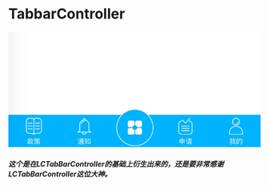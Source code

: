 # TabbarController
![image](https://github.com/foolish1016/TabbarController/blob/master/BA51E8E0-E639-431E-A458-6F708BD2EFB6.png)
##### 这个是在LCTabBarController的基础上衍生出来的，还是要非常感谢LCTabBarController这位大神。
